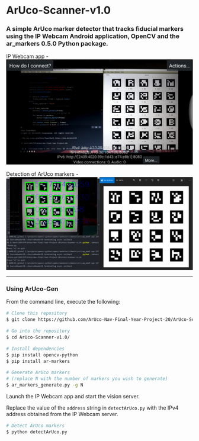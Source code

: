 # ArUco-Scanner-v1.0

### A simple ArUco marker detector that tracks fiducial markers using the IP Webcam Android application, OpenCV and the ar_markers 0.5.0 Python package.

IP Webcam app -
![ip-webcam-screen](images/ip-webcam.jpg)

Detection of ArUco markers -
![detected-aruco-markers](images/output.png)

---

### Using ArUco-Gen

From the command line, execute the following:

```bash
# Clone this repository
$ git clone https://github.com/ArUco-Nav-Final-Year-Project-20/ArUco-Scanner-v1.0.git/
```
```bash
# Go into the repository
$ cd ArUco-Scanner-v1.0/
```
```bash
# Install dependencies
$ pip install opencv-python
$ pip install ar-markers
```
```bash
# Generate ArUco markers
# (replace N with the number of markers you wish to generate)
$ ar_markers_generate.py -g N
```

Launch the IP Webcam app and start the vision server.

Replace the value of the ```address``` string in ```detectArUco.py``` with the IPv4 address obtained from the IP Webcam server.

```bash
# Detect ArUco markers
$ python detectArUco.py
```
